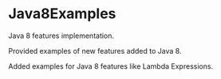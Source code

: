 Java8Examples
=============

Java 8 features implementation.

Provided examples of new features added to Java 8.

Added examples for Java 8 features like Lambda Expressions.

